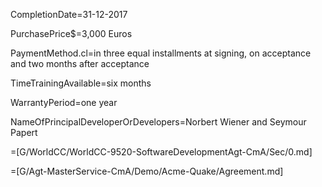 CompletionDate=31-12-2017

PurchasePrice$=3,000 Euros

PaymentMethod.cl=in three equal installments at signing, on acceptance and two months after acceptance

TimeTrainingAvailable=six months

WarrantyPeriod=one year

NameOfPrincipalDeveloperOrDevelopers=Norbert Wiener and Seymour Papert

=[G/WorldCC/WorldCC-9520-SoftwareDevelopmentAgt-CmA/Sec/0.md]  

=[G/Agt-MasterService-CmA/Demo/Acme-Quake/Agreement.md]